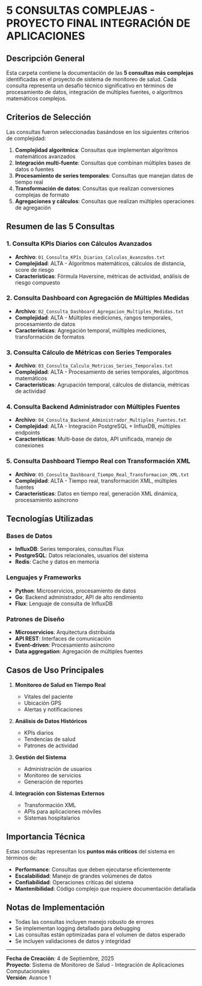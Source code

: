# 5 CONSULTAS COMPLEJAS - PROYECTO FINAL INTEGRACIÓN DE APLICACIONES

## Descripción General

Esta carpeta contiene la documentación de las **5 consultas más complejas** identificadas en el proyecto de sistema de monitoreo de salud. Cada consulta representa un desafío técnico significativo en términos de procesamiento de datos, integración de múltiples fuentes, o algoritmos matemáticos complejos.

## Criterios de Selección

Las consultas fueron seleccionadas basándose en los siguientes criterios de complejidad:

1. **Complejidad algorítmica**: Consultas que implementan algoritmos matemáticos avanzados
2. **Integración multi-fuente**: Consultas que combinan múltiples bases de datos o fuentes
3. **Procesamiento de series temporales**: Consultas que manejan datos de tiempo real
4. **Transformación de datos**: Consultas que realizan conversiones complejas de formato
5. **Agregaciones y cálculos**: Consultas que realizan múltiples operaciones de agregación

## Resumen de las 5 Consultas

### 1. **Consulta KPIs Diarios con Cálculos Avanzados**
- **Archivo**: `01_Consulta_KPIs_Diarios_Calculos_Avanzados.txt`
- **Complejidad**: ALTA - Algoritmos matemáticos, cálculos de distancia, score de riesgo
- **Características**: Fórmula Haversine, métricas de actividad, análisis de riesgo compuesto

### 2. **Consulta Dashboard con Agregación de Múltiples Medidas**
- **Archivo**: `02_Consulta_Dashboard_Agregacion_Multiples_Medidas.txt`
- **Complejidad**: ALTA - Múltiples mediciones, rangos temporales, procesamiento de datos
- **Características**: Agregación temporal, múltiples mediciones, transformación de formatos

### 3. **Consulta Cálculo de Métricas con Series Temporales**
- **Archivo**: `03_Consulta_Calculo_Metricas_Series_Temporales.txt`
- **Complejidad**: ALTA - Procesamiento de series temporales, algoritmos matemáticos
- **Características**: Agrupación temporal, cálculos de distancia, métricas de actividad

### 4. **Consulta Backend Administrador con Múltiples Fuentes**
- **Archivo**: `04_Consulta_Backend_Administrador_Multiples_Fuentes.txt`
- **Complejidad**: ALTA - Integración PostgreSQL + InfluxDB, múltiples endpoints
- **Características**: Multi-base de datos, API unificada, manejo de conexiones

### 5. **Consulta Dashboard Tiempo Real con Transformación XML**
- **Archivo**: `05_Consulta_Dashboard_Tiempo_Real_Transformacion_XML.txt`
- **Complejidad**: ALTA - Tiempo real, transformación XML, múltiples fuentes
- **Características**: Datos en tiempo real, generación XML dinámica, procesamiento asíncrono

## Tecnologías Utilizadas

### Bases de Datos
- **InfluxDB**: Series temporales, consultas Flux
- **PostgreSQL**: Datos relacionales, usuarios del sistema
- **Redis**: Cache y datos en memoria

### Lenguajes y Frameworks
- **Python**: Microservicios, procesamiento de datos
- **Go**: Backend administrador, API de alto rendimiento
- **Flux**: Lenguaje de consulta de InfluxDB

### Patrones de Diseño
- **Microservicios**: Arquitectura distribuida
- **API REST**: Interfaces de comunicación
- **Event-driven**: Procesamiento asíncrono
- **Data aggregation**: Agregación de múltiples fuentes

## Casos de Uso Principales

1. **Monitoreo de Salud en Tiempo Real**
   - Vitales del paciente
   - Ubicación GPS
   - Alertas y notificaciones

2. **Análisis de Datos Históricos**
   - KPIs diarios
   - Tendencias de salud
   - Patrones de actividad

3. **Gestión del Sistema**
   - Administración de usuarios
   - Monitoreo de servicios
   - Generación de reportes

4. **Integración con Sistemas Externos**
   - Transformación XML
   - APIs para aplicaciones móviles
   - Sistemas hospitalarios

## Importancia Técnica

Estas consultas representan los **puntos más críticos** del sistema en términos de:

- **Performance**: Consultas que deben ejecutarse eficientemente
- **Escalabilidad**: Manejo de grandes volúmenes de datos
- **Confiabilidad**: Operaciones críticas del sistema
- **Mantenibilidad**: Código complejo que requiere documentación detallada

## Notas de Implementación

- Todas las consultas incluyen manejo robusto de errores
- Se implementan logging detallado para debugging
- Las consultas están optimizadas para el volumen de datos esperado
- Se incluyen validaciones de datos y integridad

---

**Fecha de Creación**: 4 de Septiembre, 2025  
**Proyecto**: Sistema de Monitoreo de Salud - Integración de Aplicaciones Computacionales  
**Versión**: Avance 1
